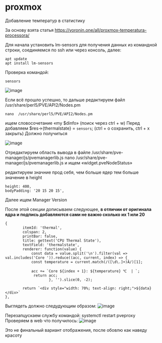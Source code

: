 # proxmox
Добавление температур в статистику

За основу взята статья https://voronin.one/all/proxmox-temperatura-processora/

Для начала установить lm-sensors для получения данных из командной строки, соединяемся по ssh или через консоль, далее:

	apt update
	apt install lm-sensors
  
Проверка командой:

	sensors
  
  ![image](https://github.com/user-attachments/assets/f4a68fde-55a3-4caa-969b-fe958a4d17d2)

Если всё прошло успешно, то дальше редактируем файл  /usr/share/perl5/PVE/API2/Nodes.pm

	nano  /usr/share/perl5/PVE/API2/Nodes.pm
  
ищем словосочетание «my $dinfo» (поиск через ctrl + w)
Перед добавляем $res->{thermalstate} = `sensors`; (ctrl + o сохранить, ctrl + x закрыть) Должно получиться

![image](https://github.com/user-attachments/assets/659ee4e6-65b0-4535-9ebc-ecea0df9b36e)

Отредактируем область вывода в файле /usr/share/pve-manager/js/pvemanagerlib.js
  nano /usr/share/pve-manager/js/pvemanagerlib.js
и ищем «widget.pveNodeStatus»

редактируем значние прод себя, чем больше ядер тем больше значение в height

    height: 400,
    bodyPadding: '20 15 20 15',
Далее ищем Manager Version

После этой секции дописываем следующее, **в отличии от оригинала ядра и подпись добавляются сами не важно сколько их 1 или 20**

	{
            itemId: 'thermal',
            colspan: 2,
            printBar: false,
            title: gettext('CPU Thermal State'),
            textField: 'thermalstate',
            renderer: function(value) {
                const data = value.split('\n').filter(val => val.includes('Core ')).reduce((acc, current, index) => {
                const temperature = current.match(/([\d\.]+)Â/)[1];

                acc += `Core ${index + 1}: ${temperature} ℃  | `;
                 return acc;
                        }, '').slice(0, -2);
  
			return `<div style="width: 70%; text-align: right;">${data}</div>`
	},
 
Выглядеть должно следудующим образом:
![image](https://github.com/user-attachments/assets/b15947e2-30c8-42be-8291-5c379239aed6)

Перезапцускаем службу командой:
	systemctl restart pveproxy
Проверяем в web что получилось:
![image](https://github.com/user-attachments/assets/f82df303-eec0-4711-97bb-fde9ca8a9b60)

Это не финальный вариант отображения, после обовлю как наведу красоту
